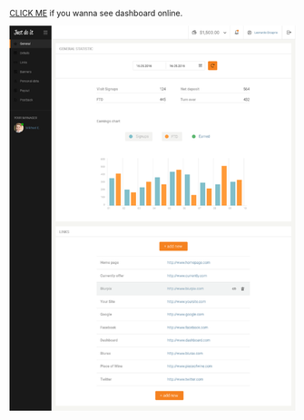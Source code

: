 [CLICK ME](https://pcwitcher.github.io/dashboard/) if you wanna see dashboard online.

![dashboard](./images/dashboard.png)
